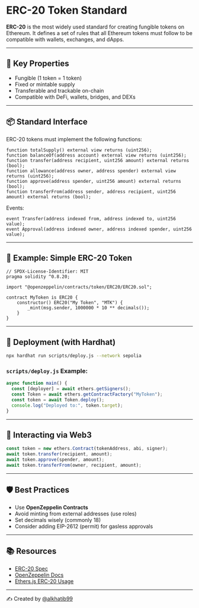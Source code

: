 # ERC-20 Token Standard

**ERC-20** is the most widely used standard for creating fungible tokens on Ethereum. It defines a set of rules that all Ethereum tokens must follow to be compatible with wallets, exchanges, and dApps.

---

## 🧠 Key Properties

- Fungible (1 token = 1 token)
- Fixed or mintable supply
- Transferable and trackable on-chain
- Compatible with DeFi, wallets, bridges, and DEXs

---

## 📦 Standard Interface

ERC-20 tokens must implement the following functions:

```solidity
function totalSupply() external view returns (uint256);
function balanceOf(address account) external view returns (uint256);
function transfer(address recipient, uint256 amount) external returns (bool);
function allowance(address owner, address spender) external view returns (uint256);
function approve(address spender, uint256 amount) external returns (bool);
function transferFrom(address sender, address recipient, uint256 amount) external returns (bool);
```

Events:
```solidity
event Transfer(address indexed from, address indexed to, uint256 value);
event Approval(address indexed owner, address indexed spender, uint256 value);
```

---

## 🔨 Example: Simple ERC-20 Token

```solidity
// SPDX-License-Identifier: MIT
pragma solidity ^0.8.20;

import "@openzeppelin/contracts/token/ERC20/ERC20.sol";

contract MyToken is ERC20 {
    constructor() ERC20("My Token", "MTK") {
        _mint(msg.sender, 1000000 * 10 ** decimals());
    }
}
```

---

## 🚀 Deployment (with Hardhat)

```bash
npx hardhat run scripts/deploy.js --network sepolia
```

### `scripts/deploy.js` Example:

```js
async function main() {
  const [deployer] = await ethers.getSigners();
  const Token = await ethers.getContractFactory("MyToken");
  const token = await Token.deploy();
  console.log("Deployed to:", token.target);
}
```

---

## 🔧 Interacting via Web3

```js
const token = new ethers.Contract(tokenAddress, abi, signer);
await token.transfer(recipient, amount);
await token.approve(spender, amount);
await token.transferFrom(owner, recipient, amount);
```

---

## 🛡 Best Practices

- Use **OpenZeppelin Contracts**
- Avoid minting from external addresses (use roles)
- Set decimals wisely (commonly 18)
- Consider adding EIP-2612 (permit) for gasless approvals

---

## 📚 Resources

- [ERC-20 Spec](https://eips.ethereum.org/EIPS/eip-20)
- [OpenZeppelin Docs](https://docs.openzeppelin.com/contracts/)
- [Ethers.js ERC-20 Usage](https://docs.ethers.org/v6/api/contract/example/#erc20)

---

✍️ Created by [@alkhatib99](https://github.com/alkhatib99)
